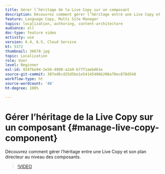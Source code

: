 ```yaml
---
title: Gérer l’héritage de la Live Copy sur un composant
description: Découvrez comment gérer l’héritage entre une Live Copy et son plan directeur au niveau des composants.
feature: Language Copy, Multi Site Manager
topics: localization, authoring, content-architecture
audience: all
doc-type: feature video
activity: use
version: 6.4, 6.5, Cloud Service
kt: 5372
thumbnail: 36678.jpg
topic: Localization
role: User
level: Beginner
exl-id: 924fbe94-2e58-4998-a2a9-b77f1aebd61e
source-git-commit: 307ed6cd25d5be1e54145406b206a78ec878d548
workflow-type: ht
source-wordcount: '46'
ht-degree: 100%

---
```


# Gérer l’héritage de la Live Copy sur un composant {#manage-live-copy-component}

Découvrez comment gérer l’héritage entre une Live Copy et son plan directeur au niveau des composants.

>[!VIDEO](https://video.tv.adobe.com/v/36678?quality=12&learn=on)
